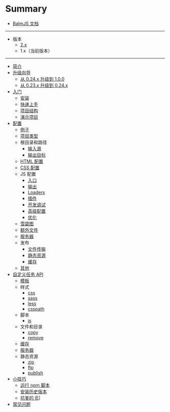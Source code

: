 # Summary

- [BalmJS 文档](https://balmjs.com/docs/v1/zh-cn/)

---

- 版本
  - [2.x](https://balmjs.com/docs/v2/zh-cn/)
  - 1.x（当前版本）

---

- [简介](README.md)
- [升级向导](upgrade/toc.md)
  - [从 0.24.x 升级到 1.0.0](upgrade/upgrade-1.0.md)
  - [从 0.23.x 升级到 0.24.x](upgrade/upgrade-0.24.md)
- [入门](basic/toc.md)
  - [安装](basic/installation.md)
  - [快速上手](basic/getting-started.md)
  - [项目结构](basic/structure.md)
  - [演示项目](basic/demo.md)
- [配置](configuration/toc.md)
  - [例子](configuration/example.md)
  - [项目类型](configuration/project.md)
  - 根目录和路径
    - [输入源](configuration/path.md#输入源)
    - [输出目标](configuration/path.md#输出目标)
  - [HTML 配置](configuration/html.md)
  - [CSS 配置](configuration/styles.md)
  - JS 配置
    - [入口](configuration/scripts.md#入口)
    - [输出](configuration/scripts.md#输出)
    - [Loaders](configuration/scripts.md#loaders)
    - [插件](configuration/scripts.md#插件)
    - [开发调试](configuration/scripts.md#开发调试)
    - [高级配置](configuration/scripts.md#高级配置)
    - [优化](configuration/scripts.md#优化)
  - [雪碧图](configuration/sprites.md)
  - [额外文件](configuration/extras.md)
  - [服务器](configuration/server.md)
  - 发布
    - [文件传输](configuration/publish.md#ftp)
    - [静态资源](configuration/publish.md#assets)
    - [缓存](configuration/publish.md#cache)
  - [其他](configuration/others.md)
- [自定义任务 API](api/toc.md)
  - [模板](api/templates.md)
  - 样式
    - [css](api/stylesheets.md#mixcssinput-output)
    - [sass](api/stylesheets.md#mixsassinput-output)
    - [less](api/stylesheets.md#mixlessinput-output)
    - [csspath](api/stylesheets.md#mixcsspath)
  - 脚本
    - [js](api/javascript.md#mixjsinput-output)
  - 文件和目录
    - [copy](api/files.md#mixcopyfrom-to-renameoptions)
    - [remove](api/files.md#mixremovesrc)
  - [缓存](api/cache.md)
  - [服务器](api/server.md)
  - 静态资源
    - [zip](api/assets.md#mixzipinput-output)
    - [ftp](api/assets.md#mixftpinput)
    - [publish](api/assets.md#mixpublishinput-output-renameoptions)
- [小技巧](recipes/toc.md)
  - [运行 npm 脚本](recipes/run-script.md)
  - [安装历史版本](recipes/previous-releases.md)
  - [坑爹的 IE](recipes/ie.md)]
- [常见问题](faq.md)
